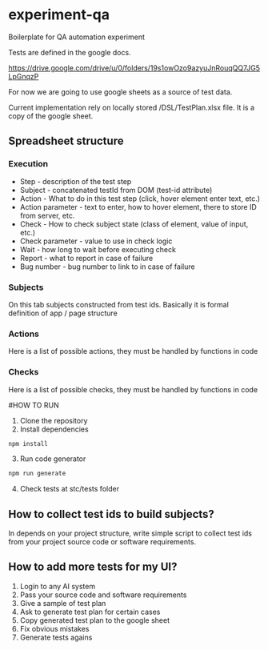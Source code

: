 # experiment-qa

Boilerplate for QA automation experiment

Tests are defined in the google docs.

https://drive.google.com/drive/u/0/folders/19s1owOzo9azyuJnRouqQQ7JG5LpGnqzP

For now we are going to use google sheets as a source of test data.

Current implementation rely on locally stored /DSL/TestPlan.xlsx file. It is a copy of the google sheet.

## Spreadsheet structure

### Execution

- Step - description of the test step
- Subject - concatenated testId from DOM (test-id attribute)
- Action - What to do in this test step (click, hover element enter text, etc.)
- Action parameter - text to enter, how to hover element, there to store ID from server, etc.
- Check - How to check subject state (class of element, value of input, etc.)
- Check parameter - value to use in check logic
- Wait - how long to wait before executing check
- Report - what to report in case of failure
- Bug number - bug number to link to in case of failure

### Subjects

On this tab subjects constructed from test ids.
Basically it is formal definition of app / page structure

### Actions

Here is a list of possible actions, they must be handled by functions in code

### Checks

Here is a list of possible checks, they must be handled by functions in code

#HOW TO RUN

1. Clone the repository
2. Install dependencies

```bash
npm install
```

3. Run code generator

```bash
npm run generate
```

4. Check tests at stc/tests folder

## How to collect test ids to build subjects?
In depends on your project structure, write simple script to collect test ids from 
your project source code or software requirements.

## How to add more tests for my UI?
1. Login to any AI system
2. Pass your source code and software requirements
3. Give a sample of test plan
4. Ask to generate test plan for certain cases
5. Copy generated test plan to the google sheet
7. Fix obvious mistakes
8. Generate tests agains
